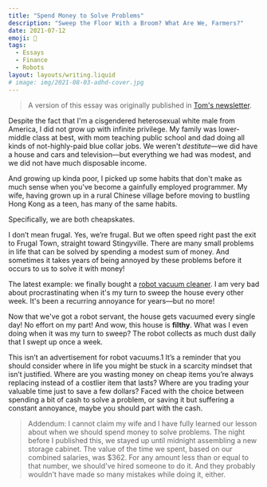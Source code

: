 ```yaml
---
title: "Spend Money to Solve Problems"
description: "Sweep the Floor With a Broom? What Are We, Farmers?"
date: 2021-07-12
emoji: 💸
tags:
  - Essays
  - Finance
  - Robots
layout: layouts/writing.liquid
# image: img/2021-08-03-adhd-cover.jpg
---
```


> A version of this essay was originally published in [Tom's newsletter](https://tva.wtf/newsletter).

Despite the fact that I'm a cisgendered heterosexual white male from America, I did not grow up with infinite privilege. My family was lower-middle class at best, with mom teaching public school and dad doing all kinds of not-highly-paid blue collar jobs. We weren't *destitute*—we did have a house and cars and television—but everything we had was modest, and we did not have much disposable income.

And growing up kinda poor, I picked up some habits that don't make as much sense when you've become a gainfully employed programmer. My wife, having grown up in a rural Chinese village before moving to bustling Hong Kong as a teen, has many of the same habits.

Specifically, we are both cheapskates.

I don’t mean frugal. Yes, we’re frugal. But we often speed right past the exit to Frugal Town, straight toward Stingyville. There are many small problems in life that can be solved by spending a modest sum of money. And sometimes it takes years of being annoyed by these problems before it occurs to us to solve it with money!

The latest example: we finally bought a [robot vacuum cleaner](https://amzn.to/36xRaSF). I am very bad about procrastinating when it's my turn to sweep the house every other week. It's been a recurring annoyance for years—but no more!

Now that we've got a robot servant, the house gets vacuumed every single day! No effort on my part! And wow, this house is **filthy**. What was I even doing when it was my turn to sweep? The robot collects as much dust daily that I swept up once a week.

This isn’t an advertisement for robot vacuums.1 It’s a reminder that you should consider where in life you might be stuck in a scarcity mindset that isn’t justified. Where are you wasting money on cheap items you’re always replacing instead of a costlier item that lasts? Where are you trading your valuable time just to save a few dollars? Faced with the choice between spending a bit of cash to solve a problem, or saving it but suffering a constant annoyance, maybe you should part with the cash.

> Addendum: I cannot claim my wife and I have fully learned our lesson about when we should spend money to solve problems. The night before I published this, we stayed up until midnight assembling a new storage cabinet. The value of the time we spent, based on our combined salaries, was $362. For any amount less than or equal to that number, we should've hired someone to do it. And they probably wouldn't have made so many mistakes while doing it, either.